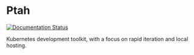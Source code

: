 # Ptah

[![Documentation Status](https://readthedocs.org/projects/ptah/badge/?version=latest)](https://ptah.readthedocs.io/en/latest/?badge=latest)

Kubernetes development toolkit, with a focus on rapid iteration and local
hosting.
